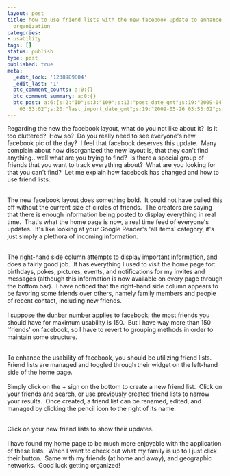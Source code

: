 ```yaml
---
layout: post
title: how to use friend lists with the new facebook update to enhance usability and
  organization
categories:
- usability
tags: []
status: publish
type: post
published: true
meta:
  _edit_lock: '1238989804'
  _edit_last: '1'
  btc_comment_counts: a:0:{}
  btc_comment_summary: a:0:{}
  btc_post: a:6:{s:2:"ID";s:3:"109";s:13:"post_date_gmt";s:19:"2009-04-06 03:21:41";s:23:"initial_import_date_gmt";s:19:"2009-05-26
    03:53:02";s:20:"last_import_date_gmt";s:19:"2009-05-26 03:53:02";s:4:"hits";s:1:"0";s:6:"misses";s:1:"1";}
---
```

Regarding the new the facebook layout, what do you not like about it?  Is it too cluttered?  How so?  Do you really need to see everyone's new facebook pic of the day?  I feel that facebook deserves this update.  Many complain about how disorganized the new layout is, that they can't find anything.. well what are you trying to find?  Is there a special group of friends that you want to track everything about?  What are you looking for that you can't find?  Let me explain how facebook has changed and how to use friend lists.<br /><br />

<!--more-->

The new facebook layout does something bold.  It could not have pulled this off without the current size of circles of friends.  The creators are saying that there is enough information being posted to display everything in real time.  That's what the home page is now, a real time feed of everyone's updates.  It's like looking at your Google Reader's 'all items' category, it's just simply a plethora of incoming information.<br /><br />

The right-hand side column attempts to display important information, and does a fairly good job.  It has everything I used to visit the home page for: birthdays, pokes, pictures, events, and notifications for my invites and messages (although this information is now available on every page through the bottom bar).  I have noticed that the right-hand side column appears to be favoring some friends over others, namely family members and people of recent contact, including new friends.
<br /><br />
I suppose the <a href="http://en.wikipedia.org/wiki/Dunbar%27s_number" target="_blank">dunbar number</a> applies to facebook; the most friends you should have for maximum usability is 150.  But I have way more than 150 'friends' on facebook, so I have to revert to grouping methods in order to maintain some structure.<br /><br />

To enhance the usability of facebook, you should be utilizing friend lists.  Friend lists are managed and toggled through their widget on the left-hand side of the home page.
<br /><br />
Simply click on the + sign on the bottom to create a new friend list.  Click on your friends and search, or use previously created friend lists to narrow your results.  Once created, a friend list can be renamed, edited, and managed by clicking the pencil icon to the right of its name.<br /><br />

Click on your new friend lists to show their updates.
<br /><br />
I have found my home page to be much more enjoyable with the application of these lists.  When I want to check out what my family is up to I just click their button.  Same with my friends (at home and away), and geographic networks.  Good luck getting organized!
